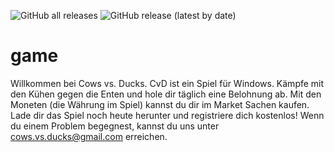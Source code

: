 ![GitHub all releases](https://img.shields.io/github/downloads/cows-vs-ducks/game/total?style=flat-square) ![GitHub release (latest by date)](https://img.shields.io/github/v/release/cows-vs-ducks/game?style=flat-square)
# game
Willkommen bei Cows vs. Ducks. CvD ist ein Spiel für Windows. Kämpfe mit den Kühen gegen die Enten und hole dir täglich eine Belohnung ab. Mit den Moneten (die Währung im Spiel) kannst du dir im Market Sachen kaufen. Lade dir das Spiel noch heute herunter und registriere dich kostenlos! Wenn du einem Problem begegnest, kannst du uns unter cows.vs.ducks@gmail.com erreichen.
